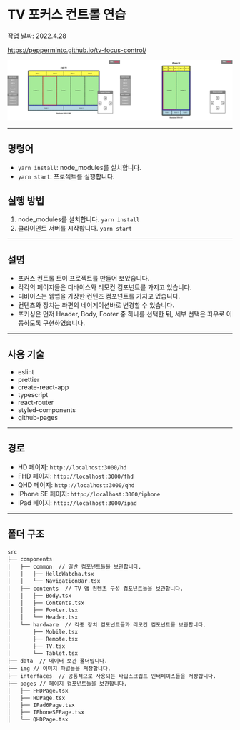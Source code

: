 # TV 포커스 컨트롤 연습

작업 날짜: 2022.4.28

https://peppermintc.github.io/tv-focus-control/

<img src="./previews/preview.png" alt="preview" />

---

## 명령어

- `yarn install`: node_modules를 설치합니다.
- `yarn start`: 프로젝트를 실행합니다.

## 실행 방법

1. node_modules를 설치합니다. `yarn install`
2. 클라이언트 서버를 시작합니다. `yarn start`

---

## 설명

- 포커스 컨트롤 토이 프로젝트를 만들어 보았습니다.
- 각각의 페이지들은 디바이스와 리모컨 컴포넌트를 가지고 있습니다.
- 디바이스는 웹앱을 가장한 컨텐츠 컴포넌트를 가지고 있습니다.
- 컨텐츠와 장치는 좌편의 네이게이션바로 변경할 수 있습니다.
- 포커싱은 먼저 Header, Body, Footer 중 하나를 선택한 뒤, 세부 선택은 좌우로 이동하도록 구현하였습니다.

---

## 사용 기술

- eslint
- prettier
- create-react-app
- typescript
- react-router
- styled-components
- github-pages

---

## 경로

- HD 페이지: `http://localhost:3000/hd`
- FHD 페이지: `http://localhost:3000/fhd`
- QHD 페이지: `http://localhost:3000/qhd`
- IPhone SE 페이지: `http://localhost:3000/iphone`
- IPad 페이지: `http://localhost:3000/ipad`

---

## 폴더 구조

```
src
├── components
│   ├── common  // 일반 컴포넌트들을 보관합니다.
│   │   ├── HelloWatcha.tsx
│   │   └── NavigationBar.tsx
│   ├── contents  // TV 앱 컨텐츠 구성 컴포넌트들을 보관합니다.
│   │   ├── Body.tsx
│   │   ├── Contents.tsx
│   │   ├── Footer.tsx
│   │   └── Header.tsx
│   └── hardware  // 각종 장치 컴포넌트들과 리모컨 컴포넌트를 보관합니다.
│       ├── Mobile.tsx
│       ├── Remote.tsx
│       ├── TV.tsx
│       └── Tablet.tsx
├── data  // 데이터 보관 폴더입니다.
├── img // 이미지 파일들을 저장합니다.
├── interfaces  // 공통적으로 사용되는 타입스크립트 인터페이스들을 저장합니다.
├── pages // 페이지 컴포넌트들을 보관합니다.
│   ├── FHDPage.tsx
│   ├── HDPage.tsx
│   ├── IPad6Page.tsx
│   ├── IPhoneSEPage.tsx
│   └── QHDPage.tsx
```
